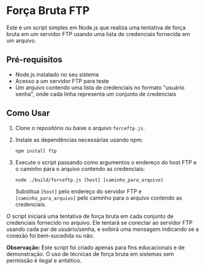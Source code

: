 
# Força Bruta FTP

Este é um script simples em Node.js que realiza uma tentativa de força bruta em um servidor FTP usando uma lista de credenciais fornecida em um arquivo.

## Pré-requisitos

- Node.js instalado no seu sistema
- Acesso a um servidor FTP para teste
- Um arquivo contendo uma lista de credenciais no formato "usuário senha", onde cada linha representa um conjunto de credenciais

## Como Usar

1. Clone o repositório ou baixe o arquivo `forceftp.js`.
2. Instale as dependências necessárias usando npm:

    ```
    npm install ftp
    ```

3. Execute o script passando como argumentos o endereço do host FTP e o caminho para o arquivo contendo as credenciais:

    ```
    node ./build/forceftp.js [host] [caminho_para_arquivo]
    ```

    Substitua `[host]` pelo endereço do servidor FTP e `[caminho_para_arquivo]` pelo caminho para o arquivo contendo as credenciais.

O script iniciará uma tentativa de força bruta em cada conjunto de credenciais fornecido no arquivo. Ele tentará se conectar ao servidor FTP usando cada par de usuário/senha, e exibirá uma mensagem indicando se a conexão foi bem-sucedida ou não.

**Observação:** Este script foi criado apenas para fins educacionais e de demonstração. O uso de técnicas de força bruta em sistemas sem permissão é ilegal e antiético.

